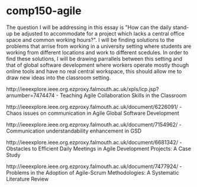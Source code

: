 # comp150-agile
The question I will be addressing in this essay is "How can the daily stand-up be adjusted to accommodate for a project which lacks a central office space and common working hours?". I will be finding solutions to the problems that arrise from working in a university setting where students are working from different locations and work to different scedules. In order to find these solutions, I will be drawing parrallels between this setting and that of global software development where workers operate mostly though online tools and have no real central workspace, this should allow me to draw new ideas into the classroom setting.

<p>http://ieeexplore.ieee.org.ezproxy.falmouth.ac.uk/xpls/icp.jsp?arnumber=7474474 - Teaching Agile Collaboration Skills in the Classroom </p>
<p>http://ieeexplore.ieee.org.ezproxy.falmouth.ac.uk/document/6226091/ - Chaos issues on communication in Agile Global Software Development</p>
<p>http://ieeexplore.ieee.org.ezproxy.falmouth.ac.uk/document/7154962/ - Communication understandability enhancement in GSD</p>
<p>http://ieeexplore.ieee.org.ezproxy.falmouth.ac.uk/document/6681342/ - Obstacles to Efficient Daily Meetings in Agile Development Projects: A Case Study</p>
<p>http://ieeexplore.ieee.org.ezproxy.falmouth.ac.uk/document/7477924/ - Problems in the Adoption of Agile-Scrum Methodologies: A Systematic Literature Review</p>
 
